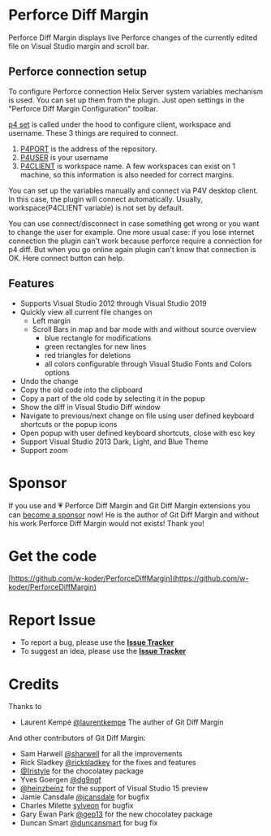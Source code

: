 # Perforce Diff Margin

Perforce Diff Margin displays live Perforce changes of the currently edited file on Visual Studio margin and scroll bar.

## Perforce connection setup

To configure Perforce connection Helix Server system variables mechanism is used.
You can set up them from the plugin. Just open settings in the "Perforce Diff Margin Configuration" toolbar.

[p4 set](https://www.perforce.com/manuals/v18.1/cmdref/Content/CmdRef/p4_set.html) is called under the hood to configure client, workspace and username.
These 3 things are required to connect. 
1. [P4PORT](https://www.perforce.com/manuals/v17.1/cmdref/Content/CmdRef/P4PORT.html) is the address of the repository.
2. [P4USER](https://www.perforce.com/manuals/v18.1/cmdref/Content/CmdRef/P4USER.html) is your username
3. [P4CLIENT](https://www.perforce.com/manuals/v18.1/cmdref/Content/CmdRef/P4CLIENT.html) is workspace name. A few workspaces can exist on 1 machine, so this information is also needed for correct margins.

You can set up the variables manually and connect via P4V desktop client. In this case, the plugin will connect automatically.
Usually, workspace(P4CLIENT variable) is not set by default.

You can use connect/disconnect in case something get wrong or you want to change the user for example.
One more usual case: if you lose internet connection the plugin can't work because perforce require a connection for p4 diff. But when you go online again plugin can't know that connection is OK. Here connect button can help.

## Features

*   Supports Visual Studio 2012 through Visual Studio 2019
*   Quickly view all current file changes on
    *   Left margin
    *   Scroll Bars in map and bar mode with and without source overview
        *   blue rectangle for modifications
        *   green rectangles for new lines
        *   red triangles for deletions
        *   all colors configurable through Visual Studio Fonts and Colors options
*   Undo the change
*   Copy the old code into the clipboard
*   Copy a part of the old code by selecting it in the popup
*   Show the diff in Visual Studio Diff window
*   Navigate to previous/next change on file using user defined keyboard shortcuts or the popup icons
*   Open popup with user defined keyboard shortcuts, close with esc key 
*   Support Visual Studio 2013 Dark, Light, and Blue Theme
*   Support zoom

# Sponsor

If you use and 💗 Perforce Diff Margin and Git Diff Margin extensions you can [become a sponsor](https://github.com/sponsors/laurentkempe) now!
He is the author of Git Diff Margin and without his work Perforce Diff Margin would not exists! Thank you! 

# Get the code

[https://github.com/w-koder/PerforceDiffMargin](https://github.com/w-koder/PerforceDiffMargin)

# Report Issue

* To report a bug, please use the [**Issue Tracker**](https://github.com/w-koder/PerforceDiffMargin/issues/new?assignees=&labels=bug&template=bug_report.md&title=)
* To suggest an idea, please use the [**Issue Tracker**](https://github.com/w-koder/PerforceDiffMargin/issues/new?assignees=&labels=&template=feature_request.md&title=)

# Credits

Thanks to

* Laurent Kempé [@laurentkempe](https://github.com/laurentkempe) The auther of Git Diff Margin

And other contributors of Git Diff Margin:
*   Sam Harwell [@sharwell](https://github.com/sharwell) for all the improvements
*   Rick Sladkey [@ricksladkey](https://github.com/ricksladkey) for the fixes and features
*   [@Iristyle](https://github.com/Iristyle) for the chocolatey package
*   Yves Goergen [@](https://github.com/dg9ngf)[dg9ngf](https://github.com/dg9ngf)
*   [@heinzbeinz](https://github.com/heinzbeinz) for the support of Visual Studio 15 preview
*   Jamie Cansdale [@jcansdale](https://github.com/jcansdale) for bugfix
*   Charles Milette [sylveon](https://github.com/sylveon) for bugfix
*   Gary Ewan Park [@gep13](https://github.com/gep13) for the new chocolatey package
*   Duncan Smart [@duncansmart](https://github.com/duncansmart) for bug fix
